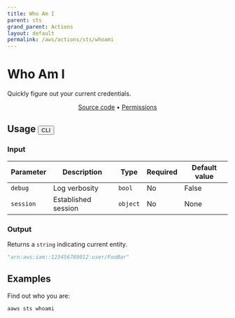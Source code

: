 ```yaml
---
title: Who Am I
parent: sts
grand_parent: Actions
layout: default
permalink: /aws/actions/sts/whoami
---
```


# Who Am I

Quickly figure out your current credentials.<br/>

<p align="center">
   <a href="https://github.com/avtomat-hub/avtomat-aws/tree/main/avtomat_aws/sts/whoami.py">Source code</a> •
   <a href="/aws/permissions/sts/whoami">Permissions</a>
</p>

## Usage <button id="toggleButton" class="btn fs-3" onclick="toggleTables()">CLI</button>

### Input

| Parameter | Description         | Type     | Required | Default value |
|-----------|---------------------|----------|----------|---------------|
| `debug`   | Log verbosity       | `bool`   | No       | False         |
| `session` | Established session | `object` | No       | None          |

### Output

Returns a `string` indicating current entity.

```python
"arn:aws:iam::123456789012:user/FooBar"
```

<div markdown="1" id="cli" style="display: block;">

## Examples

Find out who you are:

```bash
aaws sts whoami
```

</div>

<div markdown="1" id="prog" style="display: none;">

## Examples

Find out who you are:

```python
from avtomat_aws import sts

response = sts.whoami()
```

</div>

<script>
  function toggleTables() {
    var cli = document.getElementById("cli");
    var prog = document.getElementById("prog");
    var toggleButton = document.getElementById("toggleButton");
    if (cli.style.display === "none") {
      cli.style.display = "block";
      prog.style.display = "none";
      toggleButton.innerHTML = "CLI";
    } else {
      cli.style.display = "none";
      prog.style.display = "block";
      toggleButton.innerHTML = "Programmatic";
    } 
  }
</script>
